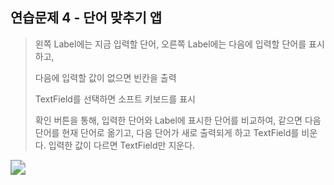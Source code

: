 ## 연습문제 4 - 단어 맞추기 앱

> 왼쪽 Label에는 지금 입력할 단어, 오른쪽 Label에는 다음에 입력할 단어를 표시하고,
>
> 다음에 입력할 값이 없으면 빈칸을 출력
>
> TextField를 선택하면 소프트 키보드를 표시
>
> 확인 버튼을 통해, 입력한 단어와 Label에 표시한 단어를 비교하여, 같으면 다음 단어를 현재 단어로 옮기고, 다음 단어가 새로 출력되게 하고 TextField를 비운다. 입력한 값이 다르면 TextField만 지운다.

<img src="https://ifh.cc/g/ySKxOv.gif" align="left" style ="zoom:150%">